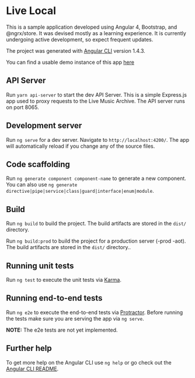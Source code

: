 # Live Local
This is a sample application developed using Angular 4, Bootstrap, and @ngrx/store. It was devised mostly as a learning experience. It is currently undergoing active development, so expect frequent updates.

The project was generated with [Angular CLI](https://github.com/angular/angular-cli) version 1.4.3.

You can find a usable demo instance of this app [here](http://livloc.thefarmgarden.com)

## API Server

Run `yarn api-server` to start the dev API Server. This is a simple Express.js app used to proxy requests to the Live Music Archive. The API server runs on port 8065.  

## Development server

Run `ng serve` for a dev server. Navigate to `http://localhost:4200/`. The app will automatically reload if you change any of the source files.

## Code scaffolding

Run `ng generate component component-name` to generate a new component. You can also use `ng generate directive|pipe|service|class|guard|interface|enum|module`.

## Build

Run `ng build` to build the project. The build artifacts are stored in the `dist/` directory.

Run `ng build:prod` to build the project for a production server (-prod -aot). The build artifacts are stored in the `dist/` directory..

## Running unit tests

Run `ng test` to execute the unit tests via [Karma](https://karma-runner.github.io).

## Running end-to-end tests

Run `ng e2e` to execute the end-to-end tests via [Protractor](http://www.protractortest.org/).
Before running the tests make sure you are serving the app via `ng serve`.

**NOTE:** The e2e tests are not yet implemented. 

## Further help

To get more help on the Angular CLI use `ng help` or go check out the [Angular CLI README](https://github.com/angular/angular-cli/blob/master/README.md).
